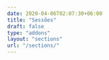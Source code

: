 ```yaml
---
date: 2020-04-06T02:07:30+06:00
title: "Sessões"
draft: false
type: "addons"
layout: "sections"
url: "/sections/"
---
```

